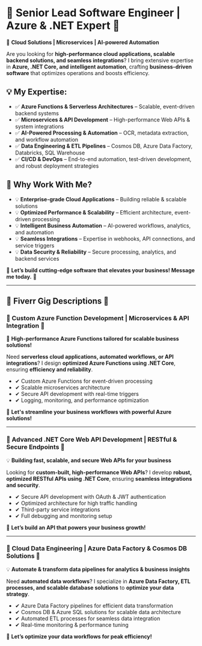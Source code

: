 # 🚀 Senior Lead Software Engineer | Azure & .NET Expert 🚀
🔹 **Cloud Solutions | Microservices | AI-powered Automation**

Are you looking for **high-performance cloud applications, scalable backend solutions, and seamless integrations**? I bring extensive expertise in **Azure, .NET Core, and intelligent automation**, crafting **business-driven software** that optimizes operations and boosts efficiency.

## 💡 My Expertise:
- ✅ **Azure Functions & Serverless Architectures** – Scalable, event-driven backend systems  
- ✅ **Microservices & API Development** – High-performance Web APIs & system integrations  
- ✅ **AI-Powered Processing & Automation** – OCR, metadata extraction, and workflow automation  
- ✅ **Data Engineering & ETL Pipelines** – Cosmos DB, Azure Data Factory, Databricks, SQL Warehouse  
- ✅ **CI/CD & DevOps** – End-to-end automation, test-driven development, and robust deployment strategies  

## 📌 Why Work With Me?
- 💡 **Enterprise-grade Cloud Applications** – Building reliable & scalable solutions  
- 💡 **Optimized Performance & Scalability** – Efficient architecture, event-driven processing  
- 💡 **Intelligent Business Automation** – AI-powered workflows, analytics, and automation  
- 💡 **Seamless Integrations** – Expertise in webhooks, API connections, and service triggers  
- 💡 **Data Security & Reliability** – Secure processing, analytics, and backend services  

📩 **Let’s build cutting-edge software that elevates your business! Message me today.** 🚀  

---

## 🌟 Fiverr Gig Descriptions 🌟

### 🚀 Custom Azure Function Development | Microservices & API Integration 🚀
🔹 **High-performance Azure Functions tailored for scalable business solutions!**

Need **serverless cloud applications, automated workflows, or API integrations**? I design **optimized Azure Functions using .NET Core**, ensuring **efficiency and reliability**.

- ✔ Custom Azure Functions for event-driven processing  
- ✔ Scalable microservices architecture  
- ✔ Secure API development with real-time triggers  
- ✔ Logging, monitoring, and performance optimization  

📩 **Let's streamline your business workflows with powerful Azure solutions!**  

---

### 🔹 Advanced .NET Core Web API Development | RESTful & Secure Endpoints 🔹
💡 **Building fast, scalable, and secure Web APIs for your business**

Looking for **custom-built, high-performance Web APIs**? I develop **robust, optimized RESTful APIs using .NET Core**, ensuring **seamless integrations and security**.

- ✔ Secure API development with OAuth & JWT authentication  
- ✔ Optimized architecture for high traffic handling  
- ✔ Third-party service integrations  
- ✔ Full debugging and monitoring setup  

🚀 **Let’s build an API that powers your business growth!**  

---

### 🔹 Cloud Data Engineering | Azure Data Factory & Cosmos DB Solutions 🔹
💡 **Automate & transform data pipelines for analytics & business insights**

Need **automated data workflows**? I specialize in **Azure Data Factory, ETL processes, and scalable database solutions** to **optimize your data strategy**.

- ✔ Azure Data Factory pipelines for efficient data transformation  
- ✔ Cosmos DB & Azure SQL solutions for scalable data architecture  
- ✔ Automated ETL processes for seamless data integration  
- ✔ Real-time monitoring & performance tuning  

📩 **Let’s optimize your data workflows for peak efficiency!**
